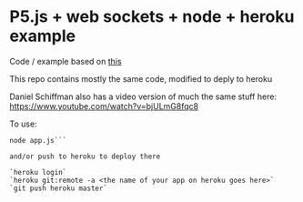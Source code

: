 # P5.js + web sockets + node + heroku example


Code / example based on
[this](https://github.com/processing/p5.js/wiki/p5.js,-node.js,-socket.io)

This repo contains mostly the same code, modified to deply to heroku

Daniel Schiffman also has a video version of much the same stuff here:
https://www.youtube.com/watch?v=bjULmG8fqc8

To use:

```npm install
node app.js```

and/or push to heroku to deploy there

`heroku login`
`heroku git:remote -a <the name of your app on heroku goes here>`
`git push heroku master`
